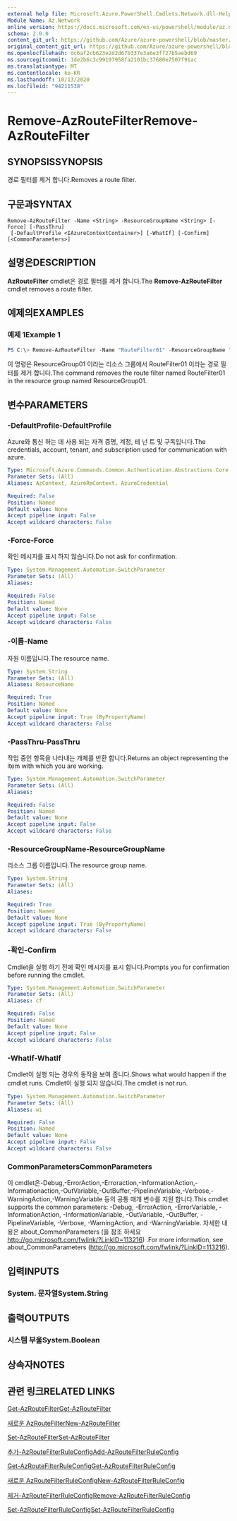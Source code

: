 ```yaml
---
external help file: Microsoft.Azure.PowerShell.Cmdlets.Network.dll-Help.xml
Module Name: Az.Network
online version: https://docs.microsoft.com/en-us/powershell/module/az.network/remove-azroutefilter
schema: 2.0.0
content_git_url: https://github.com/Azure/azure-powershell/blob/master/src/Network/Network/help/Remove-AzRouteFilter.md
original_content_git_url: https://github.com/Azure/azure-powershell/blob/master/src/Network/Network/help/Remove-AzRouteFilter.md
ms.openlocfilehash: dc6af2cb623e2d2d67b337e3a6e3ff27b5aebd69
ms.sourcegitcommit: 1de2b6c3c99197958fa2101bc37680e7507f91ac
ms.translationtype: MT
ms.contentlocale: ko-KR
ms.lasthandoff: 10/13/2020
ms.locfileid: "94211538"
---
```

# <span data-ttu-id="22080-101">Remove-AzRouteFilter</span><span class="sxs-lookup"><span data-stu-id="22080-101">Remove-AzRouteFilter</span></span>

## <span data-ttu-id="22080-102">SYNOPSIS</span><span class="sxs-lookup"><span data-stu-id="22080-102">SYNOPSIS</span></span>
<span data-ttu-id="22080-103">경로 필터를 제거 합니다.</span><span class="sxs-lookup"><span data-stu-id="22080-103">Removes a route filter.</span></span>

## <span data-ttu-id="22080-104">구문과</span><span class="sxs-lookup"><span data-stu-id="22080-104">SYNTAX</span></span>

```
Remove-AzRouteFilter -Name <String> -ResourceGroupName <String> [-Force] [-PassThru]
 [-DefaultProfile <IAzureContextContainer>] [-WhatIf] [-Confirm] [<CommonParameters>]
```

## <span data-ttu-id="22080-105">설명은</span><span class="sxs-lookup"><span data-stu-id="22080-105">DESCRIPTION</span></span>
<span data-ttu-id="22080-106">**AzRouteFilter** cmdlet은 경로 필터를 제거 합니다.</span><span class="sxs-lookup"><span data-stu-id="22080-106">The **Remove-AzRouteFilter** cmdlet removes a route filter.</span></span>

## <span data-ttu-id="22080-107">예제의</span><span class="sxs-lookup"><span data-stu-id="22080-107">EXAMPLES</span></span>

### <span data-ttu-id="22080-108">예제 1</span><span class="sxs-lookup"><span data-stu-id="22080-108">Example 1</span></span>
```powershell
PS C:\> Remove-AzRouteFilter -Name "RouteFilter01" -ResourceGroupName "ResourceGroup01"
```

<span data-ttu-id="22080-109">이 명령은 ResourceGroup01 이라는 리소스 그룹에서 RouteFilter01 이라는 경로 필터를 제거 합니다.</span><span class="sxs-lookup"><span data-stu-id="22080-109">The command removes the route filter named RouteFilter01 in the resource group named ResourceGroup01.</span></span>

## <span data-ttu-id="22080-110">변수</span><span class="sxs-lookup"><span data-stu-id="22080-110">PARAMETERS</span></span>

### <span data-ttu-id="22080-111">-DefaultProfile</span><span class="sxs-lookup"><span data-stu-id="22080-111">-DefaultProfile</span></span>
<span data-ttu-id="22080-112">Azure와 통신 하는 데 사용 되는 자격 증명, 계정, 테 넌 트 및 구독입니다.</span><span class="sxs-lookup"><span data-stu-id="22080-112">The credentials, account, tenant, and subscription used for communication with azure.</span></span>

```yaml
Type: Microsoft.Azure.Commands.Common.Authentication.Abstractions.Core.IAzureContextContainer
Parameter Sets: (All)
Aliases: AzContext, AzureRmContext, AzureCredential

Required: False
Position: Named
Default value: None
Accept pipeline input: False
Accept wildcard characters: False
```

### <span data-ttu-id="22080-113">-Force</span><span class="sxs-lookup"><span data-stu-id="22080-113">-Force</span></span>
<span data-ttu-id="22080-114">확인 메시지를 표시 하지 않습니다.</span><span class="sxs-lookup"><span data-stu-id="22080-114">Do not ask for confirmation.</span></span>

```yaml
Type: System.Management.Automation.SwitchParameter
Parameter Sets: (All)
Aliases:

Required: False
Position: Named
Default value: None
Accept pipeline input: False
Accept wildcard characters: False
```

### <span data-ttu-id="22080-115">-이름</span><span class="sxs-lookup"><span data-stu-id="22080-115">-Name</span></span>
<span data-ttu-id="22080-116">자원 이름입니다.</span><span class="sxs-lookup"><span data-stu-id="22080-116">The resource name.</span></span>

```yaml
Type: System.String
Parameter Sets: (All)
Aliases: ResourceName

Required: True
Position: Named
Default value: None
Accept pipeline input: True (ByPropertyName)
Accept wildcard characters: False
```

### <span data-ttu-id="22080-117">-PassThru</span><span class="sxs-lookup"><span data-stu-id="22080-117">-PassThru</span></span>
<span data-ttu-id="22080-118">작업 중인 항목을 나타내는 개체를 반환 합니다.</span><span class="sxs-lookup"><span data-stu-id="22080-118">Returns an object representing the item with which you are working.</span></span>

```yaml
Type: System.Management.Automation.SwitchParameter
Parameter Sets: (All)
Aliases:

Required: False
Position: Named
Default value: None
Accept pipeline input: False
Accept wildcard characters: False
```

### <span data-ttu-id="22080-119">-ResourceGroupName</span><span class="sxs-lookup"><span data-stu-id="22080-119">-ResourceGroupName</span></span>
<span data-ttu-id="22080-120">리소스 그룹 이름입니다.</span><span class="sxs-lookup"><span data-stu-id="22080-120">The resource group name.</span></span>

```yaml
Type: System.String
Parameter Sets: (All)
Aliases:

Required: True
Position: Named
Default value: None
Accept pipeline input: True (ByPropertyName)
Accept wildcard characters: False
```

### <span data-ttu-id="22080-121">-확인</span><span class="sxs-lookup"><span data-stu-id="22080-121">-Confirm</span></span>
<span data-ttu-id="22080-122">Cmdlet을 실행 하기 전에 확인 메시지를 표시 합니다.</span><span class="sxs-lookup"><span data-stu-id="22080-122">Prompts you for confirmation before running the cmdlet.</span></span>

```yaml
Type: System.Management.Automation.SwitchParameter
Parameter Sets: (All)
Aliases: cf

Required: False
Position: Named
Default value: None
Accept pipeline input: False
Accept wildcard characters: False
```

### <span data-ttu-id="22080-123">-WhatIf</span><span class="sxs-lookup"><span data-stu-id="22080-123">-WhatIf</span></span>
<span data-ttu-id="22080-124">Cmdlet이 실행 되는 경우의 동작을 보여 줍니다.</span><span class="sxs-lookup"><span data-stu-id="22080-124">Shows what would happen if the cmdlet runs.</span></span>
<span data-ttu-id="22080-125">Cmdlet이 실행 되지 않습니다.</span><span class="sxs-lookup"><span data-stu-id="22080-125">The cmdlet is not run.</span></span>

```yaml
Type: System.Management.Automation.SwitchParameter
Parameter Sets: (All)
Aliases: wi

Required: False
Position: Named
Default value: None
Accept pipeline input: False
Accept wildcard characters: False
```

### <span data-ttu-id="22080-126">CommonParameters</span><span class="sxs-lookup"><span data-stu-id="22080-126">CommonParameters</span></span>
<span data-ttu-id="22080-127">이 cmdlet은-Debug,-ErrorAction,-Erroraction,-InformationAction,-Informationaction,-OutVariable,-OutBuffer,-PipelineVariable,-Verbose,-WarningAction,-WarningVariable 등의 공통 매개 변수를 지원 합니다.</span><span class="sxs-lookup"><span data-stu-id="22080-127">This cmdlet supports the common parameters: -Debug, -ErrorAction, -ErrorVariable, -InformationAction, -InformationVariable, -OutVariable, -OutBuffer, -PipelineVariable, -Verbose, -WarningAction, and -WarningVariable.</span></span> <span data-ttu-id="22080-128">자세한 내용은 about_CommonParameters (을 참조 하세요 http://go.microsoft.com/fwlink/?LinkID=113216) .</span><span class="sxs-lookup"><span data-stu-id="22080-128">For more information, see about_CommonParameters (http://go.microsoft.com/fwlink/?LinkID=113216).</span></span>

## <span data-ttu-id="22080-129">입력</span><span class="sxs-lookup"><span data-stu-id="22080-129">INPUTS</span></span>

### <span data-ttu-id="22080-130">System. 문자열</span><span class="sxs-lookup"><span data-stu-id="22080-130">System.String</span></span>

## <span data-ttu-id="22080-131">출력</span><span class="sxs-lookup"><span data-stu-id="22080-131">OUTPUTS</span></span>

### <span data-ttu-id="22080-132">시스템 부울</span><span class="sxs-lookup"><span data-stu-id="22080-132">System.Boolean</span></span>

## <span data-ttu-id="22080-133">상속자</span><span class="sxs-lookup"><span data-stu-id="22080-133">NOTES</span></span>

## <span data-ttu-id="22080-134">관련 링크</span><span class="sxs-lookup"><span data-stu-id="22080-134">RELATED LINKS</span></span>

[<span data-ttu-id="22080-135">Get-AzRouteFilter</span><span class="sxs-lookup"><span data-stu-id="22080-135">Get-AzRouteFilter</span></span>](./Get-AzRouteFilter.md)

[<span data-ttu-id="22080-136">새로운 AzRouteFilter</span><span class="sxs-lookup"><span data-stu-id="22080-136">New-AzRouteFilter</span></span>](./New-AzRouteFilter.md)

[<span data-ttu-id="22080-137">Set-AzRouteFilter</span><span class="sxs-lookup"><span data-stu-id="22080-137">Set-AzRouteFilter</span></span>](./Set-AzRouteFilter.md)

[<span data-ttu-id="22080-138">추가-AzRouteFilterRuleConfig</span><span class="sxs-lookup"><span data-stu-id="22080-138">Add-AzRouteFilterRuleConfig</span></span>](./Add-AzRouteFilterRuleConfig.md)

[<span data-ttu-id="22080-139">Get-AzRouteFilterRuleConfig</span><span class="sxs-lookup"><span data-stu-id="22080-139">Get-AzRouteFilterRuleConfig</span></span>](./Get-AzRouteFilterRuleConfig.md)

[<span data-ttu-id="22080-140">새로운 AzRouteFilterRuleConfig</span><span class="sxs-lookup"><span data-stu-id="22080-140">New-AzRouteFilterRuleConfig</span></span>](./New-AzRouteFilterRuleConfig.md)

[<span data-ttu-id="22080-141">제거-AzRouteFilterRuleConfig</span><span class="sxs-lookup"><span data-stu-id="22080-141">Remove-AzRouteFilterRuleConfig</span></span>](./Remove-AzRouteFilterRuleConfig.md)

[<span data-ttu-id="22080-142">Set-AzRouteFilterRuleConfig</span><span class="sxs-lookup"><span data-stu-id="22080-142">Set-AzRouteFilterRuleConfig</span></span>](./Set-AzRouteFilterRuleConfig.md)
